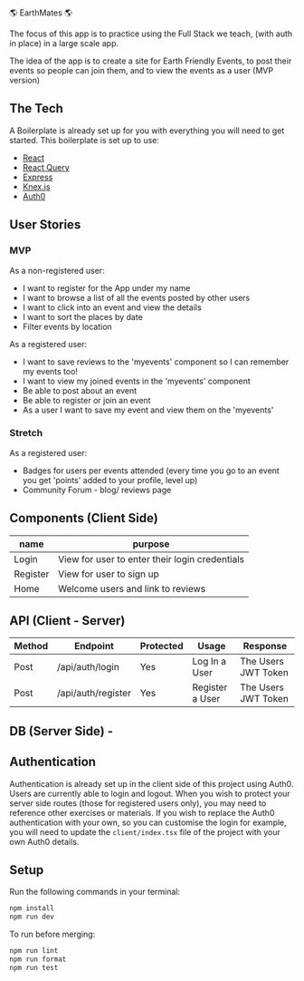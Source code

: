 🌎 EarthMates 🌎

The focus of this app is to practice using the Full Stack we teach, (with auth in place) in a large scale app.

The idea of the app is to create a site for Earth Friendly Events, to post their events so people can join them, and to view the events as a user (MVP version)

## The Tech

A Boilerplate is already set up for you with everything you will need to get started. This boilerplate is set up to use:

* [React](https://reactjs.org/docs/getting-started.html)
* [React Query](https://tanstack.com/query/v3/docs/react/overview)
* [Express](https://expressjs.com/en/api.html)
* [Knex.js](https://knexjs.org/)
* [Auth0](https://www.auth0.com)

## User Stories

### MVP

As a non-registered user:

* I want to register for the App under my name
* I want to browse a list of all the events posted by other users
* I want to click into an event and view the details
* I want to sort the places by date
* Filter events by location

As a registered user:
* I want to save reviews to the 'myevents' component so I can remember my events too!
* I want to view my joined events in the 'myevents' component
* Be able to post about an event
* Be able to register or join an event
* As a user I want to save my event and view them on the 'myevents'

### Stretch

As a registered user:
* Badges for users per events attended (every time you go to an event you get 'points' added to your profile, level up)
* Community Forum - blog/ reviews page

## Components (Client Side)
| name | purpose |
| --- | --- |
| Login | View for user to enter their login credentials |
| Register | View for user to sign up |
| Home | Welcome users and link to reviews |

## API (Client - Server)

| Method | Endpoint | Protected | Usage | Response |
| --- | --- | --- | --- | --- |
| Post | /api/auth/login | Yes | Log In a User | The Users JWT Token |
| Post | /api/auth/register | Yes | Register a User | The Users JWT Token |

## DB (Server Side) -

## Authentication

Authentication is already set up in the client side of this project using Auth0. Users are currently able to login and logout.
When you wish to protect your server side routes (those for registered users only), you may need to reference other exercises or materials.
If you wish to replace the Auth0 authentication with your own, so you can customise the login for example, you will need to update the `client/index.tsx` file of the project with your own Auth0 details.

## Setup

Run the following commands in your terminal:

```sh
npm install
npm run dev
```

To run before merging:
```sh
npm run lint
npm run format
npm run test
```
